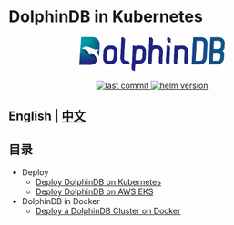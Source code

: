 # DolphinDB in Kubernetes

<p align='center'>
    <img src='./images/ddb.svg' alt='DolphinDB' width='256'>
</p>
<p align='center'>
    <a href='https://github.com/dolphindbit/helm-chart' target='_blank'>
        <img alt='last commit' src='https://img.shields.io/github/last-commit/dolphindbit/helm-chart/master?style=flat-square&color=brightgreen' />
    </a>
    <a href='https://github.com/dolphindbit/helm-chart' target='_blank'>
        <img alt='helm version' src='https://img.shields.io/badge/version-v1.0.3-gr?style=flat-square&color=brightgreen' />
    </a>
</p>


## English | [中文](./README_CN.md)

## 目录

- Deploy
  - [Deploy DolphinDB on Kubernetes](./k8s_deployment_EN.md)
  - [Deploy DolphinDB on AWS EKS](./k8s_deployment_in_AWS_EN.md)
- DolphinDB in Docker 
  - [Deploy a DolphinDB Cluster on Docker](./docker_deployment_EN.md)

